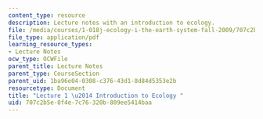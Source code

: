 ```yaml
---
content_type: resource
description: Lecture notes with an introduction to ecology.
file: /media/courses/1-018j-ecology-i-the-earth-system-fall-2009/707c2b5e8f4e7c76320b809ee5414baa_MIT1_018JF09_Lec01.pdf
file_type: application/pdf
learning_resource_types:
- Lecture Notes
ocw_type: OCWFile
parent_title: Lecture Notes
parent_type: CourseSection
parent_uid: 1ba96e04-0308-c376-43d1-8d84d5353e2b
resourcetype: Document
title: "Lecture 1 \u2014 Introduction to Ecology "
uid: 707c2b5e-8f4e-7c76-320b-809ee5414baa
---
```

